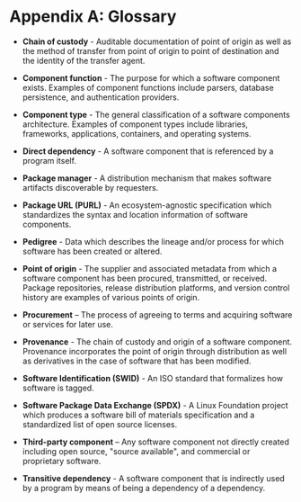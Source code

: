 # Appendix A: Glossary

- **Chain of custody** - Auditable documentation of point of origin as well as the method of transfer from point of 
origin to point of destination and the identity of the transfer agent.

- **Component function** - The purpose for which a software component exists. Examples of component functions include 
parsers, database persistence, and authentication providers.

- **Component type** - The general classification of a software components architecture. Examples of component types 
include libraries, frameworks, applications, containers, and operating systems.

- **Direct dependency** - A software component that is referenced by a program itself.

- **Package manager** - A distribution mechanism that makes software artifacts discoverable by requesters.

- **Package URL (PURL)** - An ecosystem-agnostic specification which standardizes the syntax and location information 
of software components.

- **Pedigree** - Data which describes the lineage and/or process for which software has been created or altered.

- **Point of origin** - The supplier and associated metadata from which a software component has been procured, 
transmitted, or received. Package repositories, release distribution platforms, and version control history
are examples of various points of origin.

- **Procurement** – The process of agreeing to terms and acquiring software or services for later use.

- **Provenance** - The chain of custody and origin of a software component. Provenance incorporates the point of
origin through distribution as well as derivatives in the case of software that has been modified.

- **Software Identification (SWID)** - An ISO standard that formalizes how software is tagged.

- **Software Package Data Exchange (SPDX)** - A Linux Foundation project which produces a software bill of materials 
specification and a standardized list of open source licenses.

- **Third-party component** – Any software component not directly created including open source, "source available", 
and commercial or proprietary software.

- **Transitive dependency** - A software component that is indirectly used by a program by means of being a dependency 
of a dependency.

<div style="page-break-after: always; visibility: hidden">
\newpage
</div>
